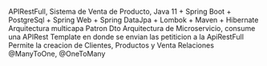 APIRestFull, Sistema de Venta de Producto, Java 11 + Spring Boot + PostgreSql + Spring Web + Spring DataJpa + Lombok + Maven + Hibernate
Arquitectura multicapa
Patron Dto
Arquitectura de Microservicio, consume una APIRest Template en donde se envian las petiticion a la ApiRestFull
Permite la creacion de Clientes, Productos y Venta
Relaciones @ManyToOne, @OneToMany
